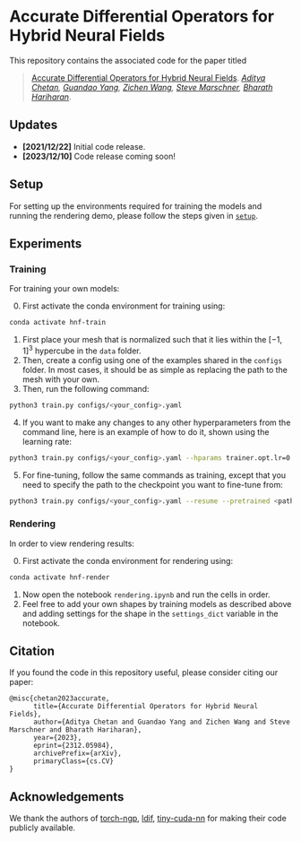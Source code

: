 # Accurate Differential Operators for Hybrid Neural Fields

This repository contains the associated code for the paper titled

>[Accurate Differential Operators for Hybrid Neural Fields](https://arxiv.org/abs/2312.05984). *[Aditya Chetan](https://justachetan.github.io), [Guandao Yang](https://www.guandaoyang.com/), [Zichen Wang](https://zichenwang01.github.io/), [Steve Marschner](https://www.cs.cornell.edu/~srm/), [Bharath Hariharan](https://www.cs.cornell.edu/~bharathh/)*.


## Updates

- **[2021/12/22]** Initial code release.
- **[2023/12/10]** Code release coming soon!

## Setup

For setting up the environments required for training the models and running the rendering demo, please follow the steps given in [`setup`](setup/README.md).

## Experiments

### Training

For training your own models: 

0. First activate the conda environment for training using:
```bash
conda activate hnf-train
```
1. First place your mesh that is normalized such that it lies within the $[-1, 1]^3$ hypercube in the `data` folder. 
2. Then, create a config using one of the examples shared in the `configs` folder. In most cases, it should be as simple as replacing the path to the mesh with your own.
3. Then, run the following command:
```bash
python3 train.py configs/<your_config>.yaml
```
4. If you want to make any changes to any other hyperparameters from the command line, here is an example of how to do it, shown using the learning rate:
```bash
python3 train.py configs/<your_config>.yaml --hparams trainer.opt.lr=0.001
```
5. For fine-tuning, follow the same commands as training, except that you need to specify the path to the checkpoint you want to fine-tune from:
```bash 
python3 train.py configs/<your_config>.yaml --resume --pretrained <path_to_checkpoint>
```

### Rendering

In order to view rendering results:


0. First activate the conda environment for rendering using:
```bash
conda activate hnf-render
```
1. Now open the notebook `rendering.ipynb` and run the cells in order.
2. Feel free to add your own shapes by training models as described above and adding settings for the shape in the `settings_dict` variable in the notebook.



## Citation

If you found the code in this repository useful, please consider citing our paper:

```
@misc{chetan2023accurate,
      title={Accurate Differential Operators for Hybrid Neural Fields}, 
      author={Aditya Chetan and Guandao Yang and Zichen Wang and Steve Marschner and Bharath Hariharan},
      year={2023},
      eprint={2312.05984},
      archivePrefix={arXiv},
      primaryClass={cs.CV}
}
```

## Acknowledgements

We thank the authors of [torch-ngp](https://github.com/ashawkey/torch-ngp), [ldif](https://github.com/google/ldif), [tiny-cuda-nn](https://github.com/NVlabs/tiny-cuda-nn) for making their code publicly available. 
